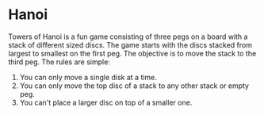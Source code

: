 # Hanoi

Towers of Hanoi is a fun game consisting of three pegs on a board  with a stack of different sized discs.
The game starts with the discs stacked from largest to smallest on the first peg. The objective is to move the stack to the third peg. The rules are simple:

1. You can only move a single disk at a time.
1. You can only move the top disc of a stack to any other stack or empty peg.
1. You can't place a larger disc on top of a smaller one. 

